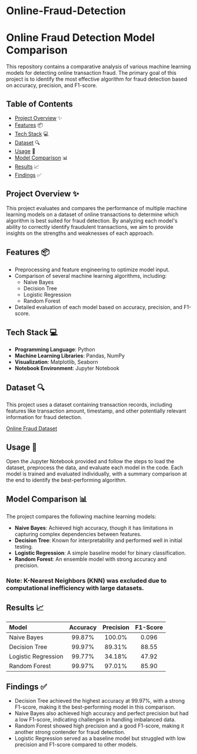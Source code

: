 # Online-Fraud-Detection

# Online Fraud Detection Model Comparison

This repository contains a comparative analysis of various machine learning models for detecting online transaction fraud. The primary goal of this project is to identify the most effective algorithm for fraud detection based on accuracy, precision, and F1-score.

## Table of Contents
- [Project Overview](#project-overview) ✨
- [Features](#features) 📦
- [Tech Stack](#tech-stack) 💻
- [Dataset](#dataset) 🔍
- [Usage](#usage) 📝
- [Model Comparison](#model-comparison) 📊
- [Results](#results) 📈
- [Findings](#findings) ✅

## Project Overview ✨
This project evaluates and compares the performance of multiple machine learning models on a dataset of online transactions to determine which algorithm is best suited for fraud detection. By analyzing each model's ability to correctly identify fraudulent transactions, we aim to provide insights on the strengths and weaknesses of each approach.

## Features 📦
- Preprocessing and feature engineering to optimize model input.
- Comparison of several machine learning algorithms, including:
  - Naive Bayes
  - Decision Tree
  - Logistic Regression
  - Random Forest
- Detailed evaluation of each model based on accuracy, precision, and F1-score.

## Tech Stack 💻
- **Programming Language**: Python
- **Machine Learning Libraries**: Pandas, NumPy
- **Visualization**: Matplotlib, Seaborn
- **Notebook Environment**: Jupyter Notebook

## Dataset 🔍
This project uses a dataset containing transaction records, including features like transaction amount, timestamp, and other potentially relevant information for fraud detection. 

[Online Fraud Dataset](https://www.kaggle.com/datasets/rupakroy/online-payments-fraud-detection-dataset/data)

## Usage 📝
Open the Jupyter Notebook provided and follow the steps to load the dataset, preprocess the data, and evaluate each model in the code. Each model is trained and evaluated individually, with a summary comparison at the end to identify the best-performing algorithm.

## Model Comparison 📊
The project compares the following machine learning models:

- **Naive Bayes**: Achieved high accuracy, though it has limitations in capturing complex dependencies between features.
- **Decision Tree**: Known for interpretability and performed well in initial testing.
- **Logistic Regression**: A simple baseline model for binary classification.
- **Random Forest**: An ensemble model with strong accuracy and precision.
### Note: K-Nearest Neighbors (KNN) was excluded due to computational inefficiency with large datasets.

## Results 📈

| Model               | Accuracy | Precision | F1-Score |
|:--------------------|:--------:|:---------:|:--------:|
| Naive Bayes         | 99.87%   | 100.0%    | 0.096    |
| Decision Tree       | 99.97%   | 89.31%    | 88.55    |
| Logistic Regression | 99.77%   | 34.18%    | 47.92    |
| Random Forest       | 99.97%   | 97.01%    | 85.90    |

## Findings ✅
- Decision Tree achieved the highest accuracy at 99.97%, with a strong F1-score, making it the best-performing model in this comparison.
- Naive Bayes also achieved high accuracy and perfect precision but had a low F1-score, indicating challenges in handling imbalanced data.
- Random Forest showed high precision and a good F1-score, making it another strong contender for fraud detection.
- Logistic Regression served as a baseline model but struggled with low precision and F1-score compared to other models.
